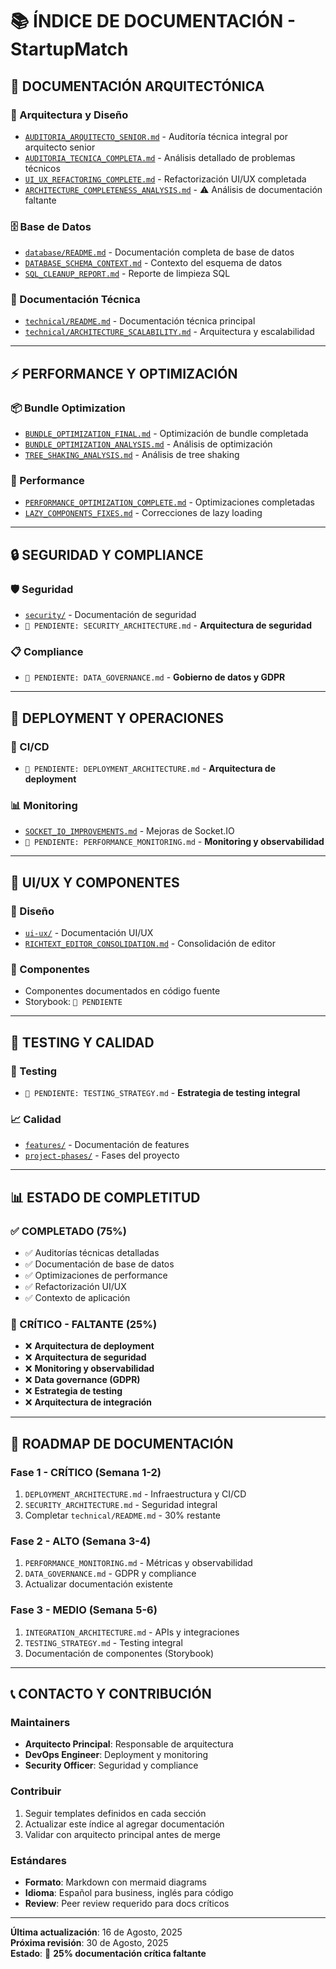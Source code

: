 # 📚 ÍNDICE DE DOCUMENTACIÓN - StartupMatch

## 🎯 **DOCUMENTACIÓN ARQUITECTÓNICA**

### **📐 Arquitectura y Diseño**
- [`AUDITORIA_ARQUITECTO_SENIOR.md`](architecture/AUDITORIA_ARQUITECTO_SENIOR.md) - Auditoría técnica integral por arquitecto senior
- [`AUDITORIA_TECNICA_COMPLETA.md`](architecture/AUDITORIA_TECNICA_COMPLETA.md) - Análisis detallado de problemas técnicos
- [`UI_UX_REFACTORING_COMPLETE.md`](architecture/UI_UX_REFACTORING_COMPLETE.md) - Refactorización UI/UX completada
- [`ARCHITECTURE_COMPLETENESS_ANALYSIS.md`](architecture/ARCHITECTURE_COMPLETENESS_ANALYSIS.md) - ⚠️ Análisis de documentación faltante

### **🗄️ Base de Datos**
- [`database/README.md`](database/README.md) - Documentación completa de base de datos
- [`DATABASE_SCHEMA_CONTEXT.md`](DATABASE_SCHEMA_CONTEXT.md) - Contexto del esquema de datos
- [`SQL_CLEANUP_REPORT.md`](SQL_CLEANUP_REPORT.md) - Reporte de limpieza SQL

### **🔧 Documentación Técnica**
- [`technical/README.md`](technical/README.md) - Documentación técnica principal
- [`technical/ARCHITECTURE_SCALABILITY.md`](technical/ARCHITECTURE_SCALABILITY.md) - Arquitectura y escalabilidad

---

## ⚡ **PERFORMANCE Y OPTIMIZACIÓN**

### **📦 Bundle Optimization**
- [`BUNDLE_OPTIMIZATION_FINAL.md`](BUNDLE_OPTIMIZATION_FINAL.md) - Optimización de bundle completada
- [`BUNDLE_OPTIMIZATION_ANALYSIS.md`](BUNDLE_OPTIMIZATION_ANALYSIS.md) - Análisis de optimización
- [`TREE_SHAKING_ANALYSIS.md`](TREE_SHAKING_ANALYSIS.md) - Análisis de tree shaking

### **🚀 Performance**
- [`PERFORMANCE_OPTIMIZATION_COMPLETE.md`](PERFORMANCE_OPTIMIZATION_COMPLETE.md) - Optimizaciones completadas
- [`LAZY_COMPONENTS_FIXES.md`](LAZY_COMPONENTS_FIXES.md) - Correcciones de lazy loading

---

## 🔒 **SEGURIDAD Y COMPLIANCE**

### **🛡️ Seguridad**
- [`security/`](security/) - Documentación de seguridad
- `🚨 PENDIENTE: SECURITY_ARCHITECTURE.md` - **Arquitectura de seguridad**

### **📋 Compliance**
- `🚨 PENDIENTE: DATA_GOVERNANCE.md` - **Gobierno de datos y GDPR**

---

## 🚀 **DEPLOYMENT Y OPERACIONES**

### **🔄 CI/CD**
- `🚨 PENDIENTE: DEPLOYMENT_ARCHITECTURE.md` - **Arquitectura de deployment**

### **📊 Monitoring**
- [`SOCKET_IO_IMPROVEMENTS.md`](SOCKET_IO_IMPROVEMENTS.md) - Mejoras de Socket.IO
- `🚨 PENDIENTE: PERFORMANCE_MONITORING.md` - **Monitoring y observabilidad**

---

## 🎨 **UI/UX Y COMPONENTES**

### **🎨 Diseño**
- [`ui-ux/`](ui-ux/) - Documentación UI/UX
- [`RICHTEXT_EDITOR_CONSOLIDATION.md`](../RICHTEXT_EDITOR_CONSOLIDATION.md) - Consolidación de editor

### **🧩 Componentes**
- Componentes documentados en código fuente
- Storybook: `🚨 PENDIENTE`

---

## 🧪 **TESTING Y CALIDAD**

### **🧪 Testing**
- `🚨 PENDIENTE: TESTING_STRATEGY.md` - **Estrategia de testing integral**

### **📈 Calidad**
- [`features/`](features/) - Documentación de features
- [`project-phases/`](project-phases/) - Fases del proyecto

---

## 📊 **ESTADO DE COMPLETITUD**

### **✅ COMPLETADO (75%)**
- ✅ Auditorías técnicas detalladas
- ✅ Documentación de base de datos
- ✅ Optimizaciones de performance
- ✅ Refactorización UI/UX
- ✅ Contexto de aplicación

### **🚨 CRÍTICO - FALTANTE (25%)**
- ❌ **Arquitectura de deployment**
- ❌ **Arquitectura de seguridad**
- ❌ **Monitoring y observabilidad**
- ❌ **Data governance (GDPR)**
- ❌ **Estrategia de testing**
- ❌ **Arquitectura de integración**

---

## 🎯 **ROADMAP DE DOCUMENTACIÓN**

### **Fase 1 - CRÍTICO (Semana 1-2)**
1. `DEPLOYMENT_ARCHITECTURE.md` - Infraestructura y CI/CD
2. `SECURITY_ARCHITECTURE.md` - Seguridad integral
3. Completar `technical/README.md` - 30% restante

### **Fase 2 - ALTO (Semana 3-4)**  
1. `PERFORMANCE_MONITORING.md` - Métricas y observabilidad
2. `DATA_GOVERNANCE.md` - GDPR y compliance
3. Actualizar documentación existente

### **Fase 3 - MEDIO (Semana 5-6)**
1. `INTEGRATION_ARCHITECTURE.md` - APIs y integraciones
2. `TESTING_STRATEGY.md` - Testing integral
3. Documentación de componentes (Storybook)

---

## 📞 **CONTACTO Y CONTRIBUCIÓN**

### **Maintainers**
- **Arquitecto Principal**: Responsable de arquitectura
- **DevOps Engineer**: Deployment y monitoring
- **Security Officer**: Seguridad y compliance

### **Contribuir**
1. Seguir templates definidos en cada sección
2. Actualizar este índice al agregar documentación
3. Validar con arquitecto principal antes de merge

### **Estándares**
- **Formato**: Markdown con mermaid diagrams
- **Idioma**: Español para business, inglés para código
- **Review**: Peer review requerido para docs críticos

---

**Última actualización**: 16 de Agosto, 2025  
**Próxima revisión**: 30 de Agosto, 2025  
**Estado**: 🚨 **25% documentación crítica faltante**
